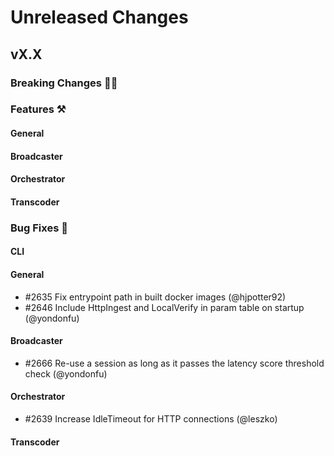 # Unreleased Changes

## vX.X

### Breaking Changes 🚨🚨

### Features ⚒

#### General

#### Broadcaster

#### Orchestrator

#### Transcoder

### Bug Fixes 🐞

#### CLI

#### General

- \#2635 Fix entrypoint path in built docker images (@hjpotter92)
- \#2646 Include HttpIngest and LocalVerify in param table on startup (@yondonfu)

#### Broadcaster

- \#2666 Re-use a session as long as it passes the latency score threshold check (@yondonfu)

#### Orchestrator
- \#2639 Increase IdleTimeout for HTTP connections (@leszko)

#### Transcoder
